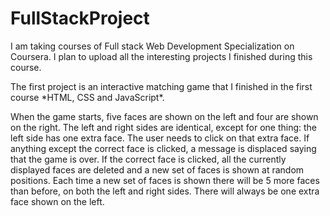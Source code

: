 # FullStackProject

<p>I am taking courses of Full stack Web Development Specialization on Coursera. I plan to upload all the interesting projects I finished during this course.</p>
<p> The first project is an interactive matching game that I finished in the first course *HTML, CSS and JavaScript*. </p>
<p> When the game starts, five faces are shown on the left and four are shown on the right. The left and right sides are identical, except for one thing: the left side has one extra face. The user needs to click on that extra face. If anything except the correct face is clicked, a message is displaced saying that the game is over. If the correct face is clicked, all the currently displayed faces are deleted and a new set of faces is shown at random positions. Each time a new set of faces is shown there will be 5 more faces than before, on both the left and right sides. There will always be one extra face shown on the left.</p>
